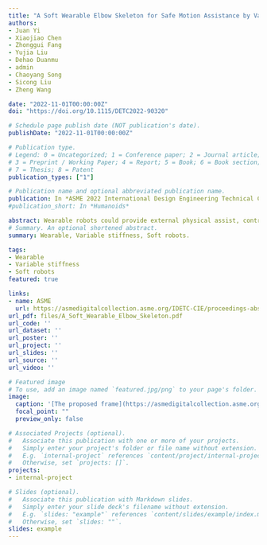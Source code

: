 ```yaml
---
title: "A Soft Wearable Elbow Skeleton for Safe Motion Assistance by Variable Stiffness"
authors:
- Juan Yi
- Xiaojiao Chen
- Zhonggui Fang
- Yujia Liu
- Dehao Duanmu
- admin
- Chaoyang Song
- Sicong Liu
- Zheng Wang

date: "2022-11-01T00:00:00Z"
doi: "https://doi.org/10.1115/DETC2022-90320"

# Schedule page publish date (NOT publication's date).
publishDate: "2022-11-01T00:00:00Z"

# Publication type.
# Legend: 0 = Uncategorized; 1 = Conference paper; 2 = Journal article;
# 3 = Preprint / Working Paper; 4 = Report; 5 = Book; 6 = Book section;
# 7 = Thesis; 8 = Patent
publication_types: ["1"]

# Publication name and optional abbreviated publication name.
publication: In *ASME 2022 International Design Engineering Technical Conferences and Computers and Information in Engineering Conference*
#publication_short: In *Humanoids*

abstract: Wearable robots could provide external physical assist, contributing to the well-being of elderly or disabled users in accomplishing tasks or therapeutic procedures. However, closely integrating robot dynamics into human activity demands for safety, pleasance and effectiveness simultaneously, requiring both strength and compliance. Soft robotics is generally regarded as a suitable alternative to rigid motor-based actuators for their light weight and passive compliance. However, existing approaches either have predetermined and/or limited passive compliance, or have moderate payload or motion range. While proven very successful in hand actuation in terms of various robotic gloves, their fundamental limitations restrict further expansion to driving other human body parts with higher demands in payload and speed. Previously we have developed an origami soft robotic joint with high torque, customizable dimensions and motion range. In this paper, we report the most recent results on controller development and wearable system integration of the proposed soft actuator in achieving excellent variable-stiffness compliant performance with inherent safety. Using the newly proposed controller, we demonstrate that a higher stiffness leads to quicker passive recovery than human’s normal reaction, suitable in stabilizing common object; while a more submissive configuration, represented by a lower stiffness, could delay the submissive interaction time allowing for a more delicate control of the dynamics of the interaction port with further involvement of human commands, suitable for objects requiring smoother dynamics like preventing a cup of coffee from sloshing. The proposed control strategy and framework has been implemented in a 3D-scanned, 3D-printed wearable robot with elbow actuation, to demonstrate the advantages and new features through experimental results.
# Summary. An optional shortened abstract.
summary: Wearable, Variable stiffness, Soft robots.

tags:
- Wearable
- Variable stiffness
- Soft robots
featured: true

links:
- name: ASME
  url: https://asmedigitalcollection.asme.org/IDETC-CIE/proceedings-abstract/IDETC-CIE2022/86281/V007T07A052/1150686?redirectedFrom=PDF
url_pdf: files/A_Soft_Wearable_Elbow_Skeleton.pdf
url_code: ''
url_dataset: ''
url_poster: ''
url_project: ''
url_slides: ''
url_source: ''
url_video: ''

# Featured image
# To use, add an image named `featured.jpg/png` to your page's folder.
image:
  caption: '[The proposed frame](https://asmedigitalcollection.asme.org/IDETC-CIE/proceedings-abstract/IDETC-CIE2022/86281/V007T07A052/1150686?redirectedFrom=PDF)'
  focal_point: ""
  preview_only: false

# Associated Projects (optional).
#   Associate this publication with one or more of your projects.
#   Simply enter your project's folder or file name without extension.
#   E.g. `internal-project` references `content/project/internal-project/index.md`.
#   Otherwise, set `projects: []`.
projects:
- internal-project

# Slides (optional).
#   Associate this publication with Markdown slides.
#   Simply enter your slide deck's filename without extension.
#   E.g. `slides: "example"` references `content/slides/example/index.md`.
#   Otherwise, set `slides: ""`.
slides: example
---
```


<!-- {{% alert note %}}
Click the *Cite* button above to demo the feature to enable visitors to import publication metadata into their reference management software.
{{% /alert %}}

{{% alert note %}}
Click the *Slides* button above to demo Academic's Markdown slides feature.
{{% /alert %}}

Supplementary notes can be added here, including [code and math](https://sourcethemes.com/academic/docs/writing-markdown-latex/). -->
